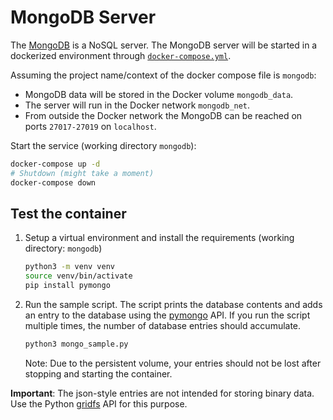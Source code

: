 # MongoDB Server

The [MongoDB](https://www.mongodb.com) is a NoSQL server. The MongoDB server will
be started in a dockerized environment through [`docker-compose.yml`](docker-compose.yml).

Assuming the project name/context of the docker compose file is `mongodb`:

- MongoDB data will be stored in the Docker volume `mongodb_data`.
- The server will run in the Docker network `mongodb_net`.
- From outside the Docker network the MongoDB can be reached on ports `27017-27019` on `localhost`.

Start the service (working directory `mongodb`):

```bash
docker-compose up -d
# Shutdown (might take a moment)
docker-compose down
```

## Test the container

1. Setup a virtual environment and install the requirements (working directory: `mongodb`)

    ```bash
    python3 -m venv venv
    source venv/bin/activate
    pip install pymongo
    ```

2. Run the sample script. The script prints the database contents and adds an entry to the database using the [pymongo](https://api.mongodb.com/python/current/tutorial.html) API. If you run the script multiple times, the number of database entries should accumulate.

    ```bash
    python3 mongo_sample.py
    ```

    Note: Due to the persistent volume, your entries should not be lost after stopping and starting the container.

**Important**: The json-style entries are not intended for storing binary data. Use the Python [gridfs](https://api.mongodb.com/python/current/api/gridfs/index.html#module-gridfs) API for this purpose.

